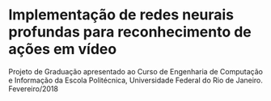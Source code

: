 # Implementação de redes neurais profundas para reconhecimento de ações em vídeo
Projeto de Graduação apresentado ao Curso de Engenharia de Computação e Informação da Escola Politécnica, Universidade Federal do Rio de Janeiro.
Fevereiro/2018

